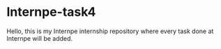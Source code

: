 # Internpe-task4
Hello, this is my Internpe internship repository where every task done at Internpe will be added. 

